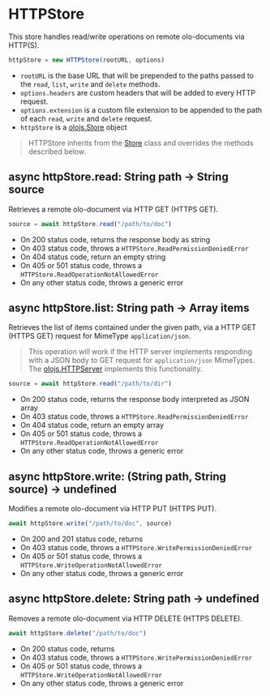 HTTPStore
============================================================================
This store handles read/write operations on remote olo-documents
via HTTP(S).
```js
httpStore = new HTTPStore(rootURL, options)
```
- `rootURL` is the base URL that will be prepended to the paths passed to
  the `read`, `list`, `write` and `delete` methods.
- `options.headers` are custom headers that will be added to every HTTP
  request.
- `options.extension` is a custom file extension to be appended to the path
  of each `read`, `write` and `delete` request.
- `httpStore` is a [olojs.Store](./store.md) object

> HTTPStore inherits from the [Store](./store.md) class and overrides the
> methods described below.
  
async httpStore.read: String path -> String source
------------------------------------------------------------------------
Retrieves a remote olo-document via HTTP GET (HTTPS GET).
```js
source = await httpStore.read("/path/to/doc")
```
- On 200 status code, returns the response body as string
- On 403 status code, throws a `HTTPStore.ReadPermissionDeniedError`
- On 404 status code, return an empty string
- On 405 or 501 status code, throws a `HTTPStore.ReadOperationNotAllowedError`
- On any other status code, throws a generic error
  
async httpStore.list: String path -> Array items
------------------------------------------------------------------------
Retrieves the list of items contained under the given path, via a
HTTP GET (HTTPS GET) request for MimeType `application/json`. 

> This operation will work if the HTTP server implements responding 
> with a JSON body to GET request for `application/json` MimeTypes. The 
> [olojs.HTTPServer](http-server.md) implements this functionality.
```js
source = await httpStore.read("/path/to/dir")
```
- On 200 status code, returns the response body interpreted as JSON array
- On 403 status code, throws a `HTTPStore.ReadPermissionDeniedError`
- On 404 status code, return an empty array
- On 405 or 501 status code, throws a `HTTPStore.ReadOperationNotAllowedError`
- On any other status code, throws a generic error
  
async httpStore.write: (String path, String source) -> undefined
------------------------------------------------------------------------
Modifies a remote olo-document via HTTP PUT (HTTPS PUT).
```js
await httpStore.write("/path/to/doc", source)
```
- On 200 and 201 status code, returns
- On 403 status code, throws a `HTTPStore.WritePermissionDeniedError`
- On 405 or 501 status code, throws a `HTTPStore.WriteOperationNotAllowedError`
- On any other status code, throws a generic error
  
async httpStore.delete: String path -> undefined
------------------------------------------------------------------------
Removes a remote olo-document via HTTP DELETE (HTTPS DELETE).
```js
await httpStore.delete("/path/to/doc")
```
- On 200 status code, returns
- On 403 status code, throws a `HTTPStore.WritePermissionDeniedError`
- On 405 or 501 status code, throws a `HTTPStore.WriteOperationNotAllowedError`
- On any other status code, throws a generic error
  


